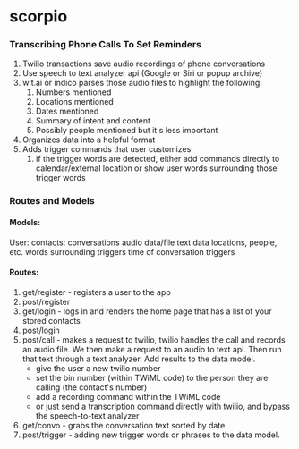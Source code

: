# scorpio
### Transcribing Phone Calls To Set Reminders

1. Twilio transactions save audio recordings of phone conversations
2. Use speech to text analyzer api (Google or Siri or popup archive)
3. wit.ai or indico parses those audio files to highlight the following:
    1. Numbers mentioned 
    2. Locations mentioned
    3. Dates mentioned
    4. Summary of intent and content
    5. Possibly people mentioned but it's less important
4. Organizes data into a helpful format
5. Adds trigger commands that user customizes
    1. if the trigger words are detected, either add commands directly to calendar/external location or show user words surrounding those trigger words


### Routes and Models
#### Models:
User:
    contacts:
        conversations
            audio data/file
            text data
            locations, people, etc.
            words surrounding triggers
            time of conversation
    triggers
    
#### Routes:
1. get/register - registers a user to the app
2. post/register
3. get/login - logs in and renders the home page that has a list of your stored contacts
4. post/login
5. post/call - makes a request to twilio, twilio handles the call and records an audio file. We then make a request to an audio to text api. Then run that text through a text analyzer. Add results to the data model.
    - give the user a new twilio number
    - set the bin number (within TWiML code) to the person they are calling (the contact's number)
    - add a recording command within the TWiML code
    - or just send a transcription command directly with twilio, and bypass the speech-to-text analyzer
6. get/convo - grabs the conversation text sorted by date.
7. post/trigger - adding new trigger words or phrases to the data model.
